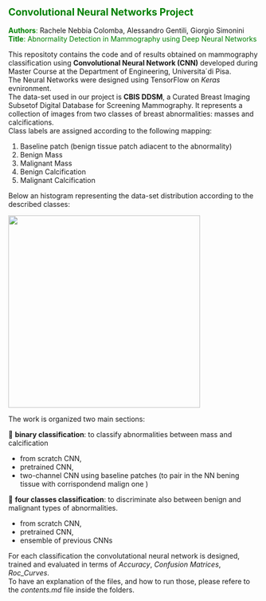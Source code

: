 ### <font color="green"> <span style="font-size:larger;"> Convolutional Neural Networks Project </font> </span>
<font color="green">**Authors**:</font>  Rachele Nebbia Colomba, Alessandro Gentili, Giorgio Simonini  
<font color="green">**Title**: Abnormality Detection in Mammography using Deep Neural Networks </font> 

This repositoty contains the code and of results obtained on mammography classification using **Convolutional Neural Network (CNN)** developed during Master Course at the Department of Engineering, Universita´di Pisa.  
The Neural Networks were designed using TensorFlow on _Keras_ evnironment.  
The data-set used in our project is **CBIS DDSM**, a Curated Breast Imaging Subsetof Digital Database for Screening Mammography. It represents a collection of images from two classes of breast abnormalities: masses and calcifications.  
Class labels are assigned according to the following mapping:  
1. Baseline patch (benign tissue patch adiacent to the abnormality)
2. Benign Mass
2. Malignant Mass
3. Benign Calcification
4. Malignant Calcification

Below an histogram representing the data-set distribution according to the described classes:

<img src="https://github.com/rachele182/Master-Thesis/assets/75611841/e5707776-c1b3-46db-b5bc-41e4127572b3" width="385">

The work is organized two main sections:  

&#x1F538; **binary classification**: to classify abnormalities between mass and calcification
  - from scratch CNN,
  - pretrained CNN,
  - two-channel CNN using baseline patches (to pair in the NN bening tissue with corrispondend malign one )

&#x1F538; **four classes classification**: to discriminate also between benign and malignant types of abnormalities.
  - from scratch CNN,
  - pretrained CNN,
  - ensemble of previous CNNs

For each classification the convolutational neural network is designed, trained and evaluated in terms of _Accuracy_, _Confusion Matrices_, _Roc_Curves_.  
To have an explanation of the files, and how to run those, please refere to the _contents.md_ file inside the folders. 
